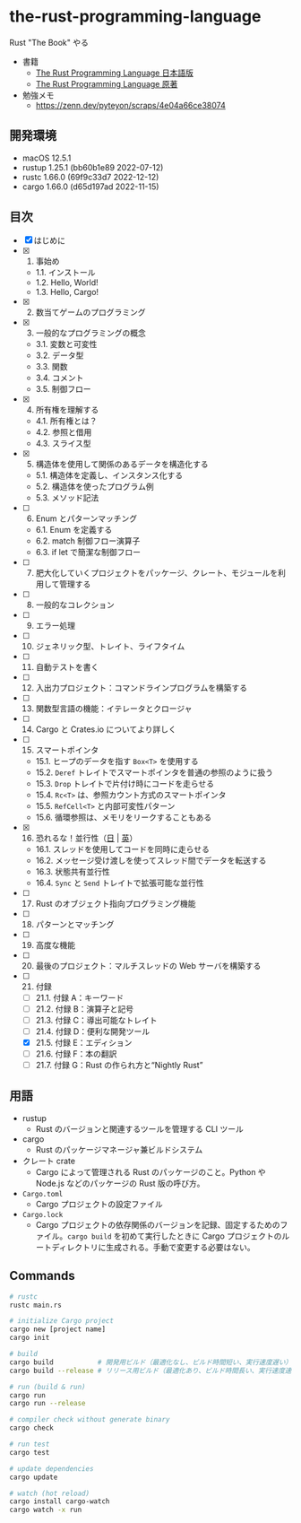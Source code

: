 # the-rust-programming-language

Rust "The Book" やる

- 書籍
  - [The Rust Programming Language 日本語版](https://doc.rust-jp.rs/book-ja/)
  - [The Rust Programming Language 原著](https://doc.rust-lang.org/book/title-page.html)
- 勉強メモ
  - https://zenn.dev/pyteyon/scraps/4e04a66ce38074

## 開発環境

- macOS 12.5.1
- rustup 1.25.1 (bb60b1e89 2022-07-12)
- rustc 1.66.0 (69f9c33d7 2022-12-12)
- cargo 1.66.0 (d65d197ad 2022-11-15)

## 目次

- [x] はじめに
- [x] 1. 事始め
  - 1.1. インストール
  - 1.2. Hello, World!
  - 1.3. Hello, Cargo!
- [x] 2. 数当てゲームのプログラミング
- [x] 3. 一般的なプログラミングの概念
  - 3.1. 変数と可変性
  - 3.2. データ型
  - 3.3. 関数
  - 3.4. コメント
  - 3.5. 制御フロー
- [x] 4. 所有権を理解する
  - 4.1. 所有権とは？
  - 4.2. 参照と借用
  - 4.3. スライス型
- [x] 5. 構造体を使用して関係のあるデータを構造化する
  - 5.1. 構造体を定義し、インスタンス化する
  - 5.2. 構造体を使ったプログラム例
  - 5.3. メソッド記法
- [ ] 6. Enum とパターンマッチング
  - 6.1. Enum を定義する
  - 6.2. match 制御フロー演算子
  - 6.3. if let で簡潔な制御フロー
- [ ] 7. 肥大化していくプロジェクトをパッケージ、クレート、モジュールを利用して管理する
- [ ] 8. 一般的なコレクション
- [ ] 9. エラー処理
- [ ] 10. ジェネリック型、トレイト、ライフタイム
- [ ] 11. 自動テストを書く
- [ ] 12. 入出力プロジェクト：コマンドラインプログラムを構築する
- [ ] 13. 関数型言語の機能：イテレータとクロージャ
- [ ] 14. Cargo と Crates.io についてより詳しく
- [ ] 15. スマートポインタ
  - 15.1. ヒープのデータを指す `Box<T>` を使用する
  - 15.2. `Deref` トレイトでスマートポインタを普通の参照のように扱う
  - 15.3. `Drop` トレイトで片付け時にコードを走らせる
  - 15.4. `Rc<T>` は、参照カウント方式のスマートポインタ
  - 15.5. `RefCell<T>` と内部可変性パターン
  - 15.6. 循環参照は、メモリをリークすることもある
- [x] 16. 恐れるな！並行性（[日](https://doc.rust-jp.rs/book-ja/ch16-00-concurrency.html#%E6%81%90%E3%82%8C%E3%82%8B%E3%81%AA%E4%B8%A6%E8%A1%8C%E6%80%A7) | [英](https://doc.rust-lang.org/book/ch16-00-concurrency.html)）
  - 16.1. スレッドを使用してコードを同時に走らせる
  - 16.2. メッセージ受け渡しを使ってスレッド間でデータを転送する
  - 16.3. 状態共有並行性
  - 16.4. `Sync` と `Send` トレイトで拡張可能な並行性
- [ ] 17. Rust のオブジェクト指向プログラミング機能
- [ ] 18. パターンとマッチング
- [ ] 19. 高度な機能
- [ ] 20. 最後のプロジェクト：マルチスレッドの Web サーバを構築する
- [ ] 21. 付録
  - [ ] 21.1. 付録 A：キーワード
  - [ ] 21.2. 付録 B：演算子と記号
  - [ ] 21.3. 付録 C：導出可能なトレイト
  - [ ] 21.4. 付録 D：便利な開発ツール
  - [x] 21.5. 付録 E：エディション
  - [ ] 21.6. 付録 F：本の翻訳
  - [ ] 21.7. 付録 G：Rust の作られ方と“Nightly Rust”

## 用語

- rustup
  - Rust のバージョンと関連するツールを管理する CLI ツール
- cargo
  - Rust のパッケージマネージャ兼ビルドシステム
- クレート crate
  - Cargo によって管理される Rust のパッケージのこと。Python や Node.js などのパッケージの Rust 版の呼び方。
- `Cargo.toml`
  - Cargo プロジェクトの設定ファイル
- `Cargo.lock`
  - Cargo プロジェクトの依存関係のバージョンを記録、固定するためのファイル。`cargo build` を初めて実行したときに Cargo プロジェクトのルートディレクトリに生成される。手動で変更する必要はない。

## Commands

```sh
# rustc
rustc main.rs

# initialize Cargo project
cargo new [project name]
cargo init

# build
cargo build           # 開発用ビルド（最適化なし、ビルド時間短い、実行速度遅い）
cargo build --release # リリース用ビルド（最適化あり、ビルド時間長い、実行速度速い）

# run (build & run)
cargo run
cargo run --release

# compiler check without generate binary
cargo check

# run test
cargo test

# update dependencies
cargo update

# watch (hot reload)
cargo install cargo-watch
cargo watch -x run
```

